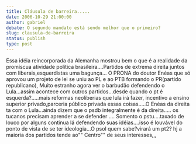 ```yaml
---
title: Cláusula de barreira.....
date: 2006-10-29 21:00:00
author: gabriel
debate: O segundo mandato está sendo melhor que o primeiro?
slug: clausula-de-barreira
status: publish 
type: post
---
```


Essa idéia reincorporada da Alemanha mostrou bem o que é a realidade da promíscua atividade política brasileira....Partidos de extrema direita juntos com liberais,esquerdistas uma bagunça...
O PRONA do doutor Enéas que só aprovou um projeto de lei se uniu ao PL e ao PTB formando o PR(partido republicano),
Muito estranho agora ver o barbudão defendendo o Lula...assim acontece com outros partidos...desde quando o pt é esquerda?.....mais reformas neoliberias que lula irá fazer, incentivo a ensino superior privado,parceria público privada essas coisas.....O Enéas da direita ta com o Lula...ainda dizem que o psdb integralmente é da direita..... os tucanos precisam aprender a se defender ....
Somento o pstu....taxado de louco por alguns continua lá defendendo suas idéias....isso é louvável do ponto de vista de se ter ideologia...O psol quem sabe?virará um pt2?
hj a maioria dos partidos tende ao"" Centro"" de seus interesses,,,
